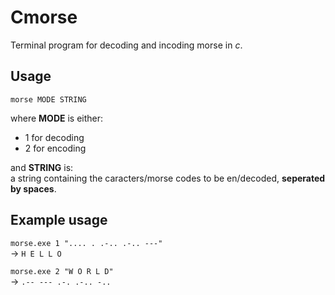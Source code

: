 # Cmorse
Terminal program for decoding and incoding morse in _c_.

## Usage
`morse MODE STRING`

where **MODE** is either:
* 1 for decoding
* 2 for encoding

and **STRING** is:\
a string containing the caracters/morse codes to be en/decoded, **seperated by spaces**.

## Example usage

`morse.exe 1 ".... . .-.. .-.. ---" `\
-> `H E L L O`

`morse.exe 2 "W O R L D"`\
-> `.-- --- .-. .-.. -..`
